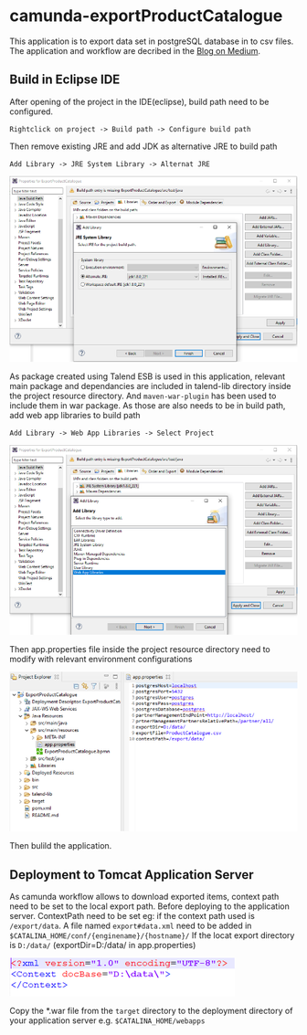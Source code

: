 # camunda-exportProductCatalogue
This application is to export data set in postgreSQL database in to csv files. 
The application and workflow are decribed in the [Blog on Medium](https://medium.com/@contactchanaka/database-postgresql-browser-with-talend-esb-a0b9a28469a2).

## Build in Eclipse IDE

After opening of the project in the IDE(eclipse), build path need to be configured.
```
Rightclick on project -> Build path -> Configure build path
```

Then remove existing JRE and add JDK as alternative JRE to build path
```
Add Library -> JRE System Library -> Alternat JRE
```

![alttext](https://github.com/myCamundaProjects/Camunda-exportProductCatalogue/blob/main/images/AddJREsystemLib.PNG?raw=true)

As package created using Talend ESB is used in this application, relevant main package and dependancies are included in talend-lib directory inside the project resource directory.
And `maven-war-plugin` has been used to include them in war package.
As those are also needs to be in build path, add web app libraries to build path
```
Add Library -> Web App Libraries -> Select Project
```
![alttext](https://github.com/myCamundaProjects/Camunda-exportProductCatalogue/blob/main/images/AddWebAppLib.PNG?raw=true)

Then app.properties file inside the project resource directory need to modify with relevant environment configurations

![alttext](https://github.com/myCamundaProjects/Camunda-exportProductCatalogue/blob/main/images/AppProperties.PNG?raw=true)

Then bulild the application.

## Deployment to Tomcat Application Server

As camunda workflow allows to download exported items, context path need to be set to the local export path.
Before deploying to the application server. ContextPath need to be set
eg: if the context path used is `/export/data`. A file named `export#data.xml` need to be added in 
`$CATALINA_HOME/conf/{enginename}/{hostname}/`
If the locat export directory is `D:/data/` (exportDir=D:/data/ in app.properties)

![alttext](https://github.com/myCamundaProjects/Camunda-exportProductCatalogue/blob/main/images/contextXML.PNG?raw=true)

 Copy the *.war file from the `target` directory to the deployment directory of your application server e.g. `$CATALINA_HOME/webapps`

